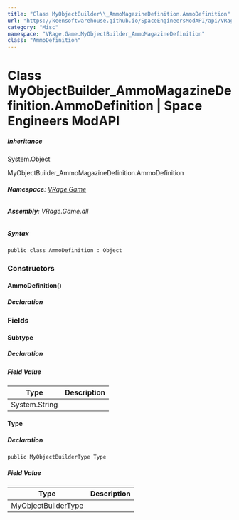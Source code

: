 ```yaml
---
title: "Class MyObjectBuilder\\_AmmoMagazineDefinition.AmmoDefinition"
url: "https://keensoftwarehouse.github.io/SpaceEngineersModAPI/api/VRage.Game.MyObjectBuilder_AmmoMagazineDefinition.AmmoDefinition.html"
category: "Misc"
namespace: "VRage.Game.MyObjectBuilder_AmmoMagazineDefinition"
class: "AmmoDefinition"
---
```


# Class MyObjectBuilder\_AmmoMagazineDefinition.AmmoDefinition | Space Engineers ModAPI

##### Inheritance

System.Object

MyObjectBuilder\_AmmoMagazineDefinition.AmmoDefinition

###### **Namespace**: [VRage.Game](https://keensoftwarehouse.github.io/SpaceEngineersModAPI/api/VRage.Game.html)

###### **Assembly**: VRage.Game.dll

##### Syntax

```
public class AmmoDefinition : Object
```

### Constructors

#### AmmoDefinition()

##### Declaration

### Fields

#### Subtype

##### Declaration

##### Field Value

| Type | Description |
| --- | --- |
| System.String |     |

#### Type

##### Declaration

```
public MyObjectBuilderType Type
```

##### Field Value

| Type | Description |
| --- | --- |
| [MyObjectBuilderType](https://keensoftwarehouse.github.io/SpaceEngineersModAPI/api/VRage.ObjectBuilders.MyObjectBuilderType.html) |     |